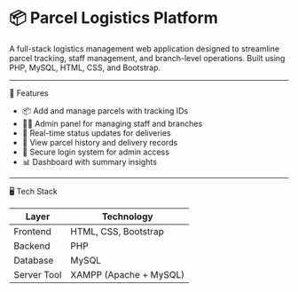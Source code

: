 # 📦 Parcel Logistics Platform

A full-stack logistics management web application designed to streamline parcel tracking, staff management, and branch-level operations. Built using PHP, MySQL, HTML, CSS, and Bootstrap.

---

🚀 Features

- 📦 Add and manage parcels with tracking IDs
- 🧑‍💼 Admin panel for managing staff and branches
- 📍 Real-time status updates for deliveries
- 🧾 View parcel history and delivery records
- 🔐 Secure login system for admin access
- 📊 Dashboard with summary insights

---

🖥️ Tech Stack

| Layer       | Technology           |
|-------------|----------------------|
| Frontend    | HTML, CSS, Bootstrap |
| Backend     | PHP                  |
| Database    | MySQL                |
| Server Tool | XAMPP (Apache + MySQL) |

